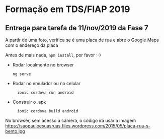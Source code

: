 # Formação em TDS/FIAP 2019

## Entrega para tarefa de 11/nov/2019 da Fase 7

A partir de uma foto, verifica se é uma placa de rua e abre o Google Maps com o endereço da placa

Antes de mais nada, `npm install`, por favor :-)

- Rodar localmente no browser

  ```
  ng serve
  ```

- Rodar no emulador ou no celular

        ionic cordova run android
    
- Construir o .apk

        ionic cordova build android

No browser, sem acesso à câmera, o código irá usar a imagem https://saopauloesuasruas.files.wordpress.com/2015/05/placa-rua-s-bento.jpg